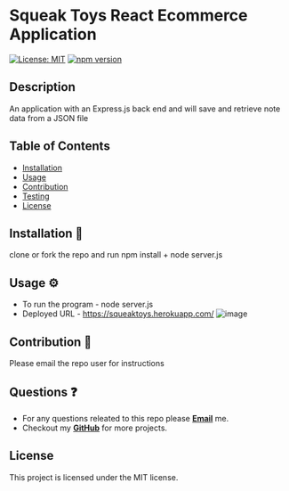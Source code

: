 # Squeak Toys React Ecommerce Application

[![License: MIT](https://img.shields.io/badge/License-MIT-yellow.svg)](https://opensource.org/licenses/MIT)
[![npm version](https://badge.fury.io/js/npm.svg)](https://badge.fury.io/js/npm)

## Description
An application with an Express.js back end and will save and retrieve note data from a JSON file

## Table of Contents
* [Installation](#installation)
* [Usage](#usage)
* [Contribution](#contribution)
* [Testing](#testing)
* [License](#license)

## Installation 🧰
clone or fork the repo and run npm install + node server.js

## Usage ⚙️
* To run the program - node server.js
* Deployed URL - https://squeaktoys.herokuapp.com/
![image](https://user-images.githubusercontent.com/120421650/230504338-3dea4c96-d269-4cc9-a0d5-c3ac4a0610c4.png)

## Contribution 🙏
Please email the repo user for instructions

## Questions ❓
* For any questions releated to this repo please [**Email**](mailto:aaturner1995@gmail.com) me.
* Checkout my [**GitHub**](https://github.com/aturner1995) for more projects.

## License

This project is licensed under the MIT license.
